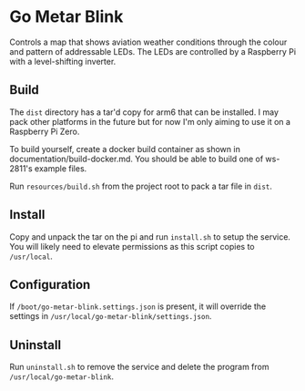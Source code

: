 # Go Metar Blink

Controls a map that shows aviation weather conditions through the colour and pattern of addressable LEDs.  The LEDs are controlled
by a Raspberry Pi with a level-shifting inverter.

## Build

The `dist` directory has a tar'd copy for arm6 that can be installed.  I may pack other platforms in the future but for now I'm only
aiming to use it on a Raspberry Pi Zero.

To build yourself, create a docker build container as shown in documentation/build-docker.md.  You should be able to build one of ws-2811's example files.

Run `resources/build.sh` from the project root to pack a tar file in `dist`.  
 
## Install
 
Copy and unpack the tar on the pi and run `install.sh` to setup the service.  You will likely need to elevate permissions as this script copies to `/usr/local`.

## Configuration

If `/boot/go-metar-blink.settings.json` is present, it will override the settings in `/usr/local/go-metar-blink/settings.json`.

## Uninstall

Run `uninstall.sh` to remove the service and delete the program from `/usr/local/go-metar-blink`.
